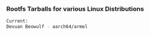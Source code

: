 ### Rootfs Tarballs for various Linux Distributions

```sh
Current:
Devuan Beowulf - aarch64/armel
```
